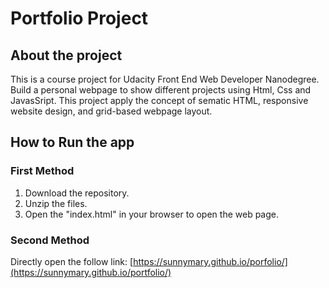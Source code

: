 Portfolio Project
=================

About the project
-----------------
This is a course project for Udacity Front End Web Developer Nanodegree. Build a personal webpage to show different projects using Html, Css and JavasSript. This project apply the concept of sematic HTML, responsive website design, and grid-based webpage layout.



How to Run the app
------------------
### First Method
1. Download the repository.
2. Unzip the files.
3. Open the "index.html" in your browser to open the web page.
### Second Method
Directly open the follow link:
[https://sunnymary.github.io/porfolio/](https://sunnymary.github.io/portfolio/)


